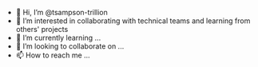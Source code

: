 - 👋 Hi, I’m @tsampson-trillion
- 👀 I’m interested in collaborating with technical teams and learning from others' projects
- 🌱 I’m currently learning ...
- 💞️ I’m looking to collaborate on ...
- 📫 How to reach me ...

<!---
tsampson-trillion/tsampson-trillion is a ✨ special ✨ repository because its `README.md` (this file) appears on your GitHub profile.
You can click the Preview link to take a look at your changes.
--->
